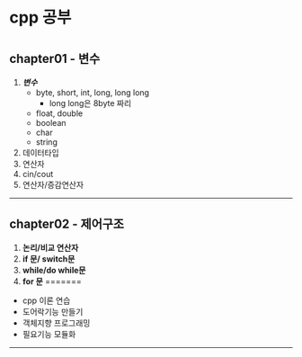 <h1>cpp 공부<h1>

## chapter01 - 변수

1. ___변수___
   - byte, short, int, long, long long
     - long long은 8byte 짜리
   - float, double
   - boolean
   - char
   - string
2. 데이터타입
3. 연산자
4. cin/cout
5. 연산자/증감연산자
---

## chapter02 - 제어구조
1. __논리/비교 연산자__
2. __if 문/ switch문__
3. __while/do while문__
4. __for 문__
=======
-  cpp 이론 연습 
-  도어락기능 만들기
  - 객체지향 프로그래밍
  - 필요기능 모듈화
---

